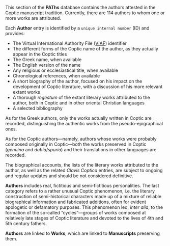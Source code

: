 This section of the **PAThs** database contains the authors attested in the Coptic manuscript tradition. Currently, there are 114 authors to whom one or more works are attributed.

Each **Author** entry is identified by a `unique internal number` (ID) and provides:
- The Virtual International Authority File ([VIAF](http://viaf.org/)) identifier
- The different forms of the Coptic name of the author, as they actually appear in the Coptic titles
- The Greek name, when available
- The English version of the name
- Any religious or ecclesiastical title, when available
- Chronological references, when available
- A short biography of the author, focused on his impact on the development of Coptic literature, with a discussion of his more relevant extant works
- A thorough *regestum* of the extant literary works attributed to the author, both in Coptic and in other oriental Christian languages
- A selected bibliography

As for the Greek authors, only the works actually written in Coptic are recorded, distinguishing the authentic works from the pseudo-epigraphical ones.

As for the Coptic authors—namely, authors whose works were probably composed originally in Coptic—both the works preserved in Coptic (*genuina* and *dubia*/*spuria*) and their translations in other languages are recorded.

The biographical accounts, the lists of the literary works attributed to the author, as well as the related *Clavis Coptica* entries, are subject to ongoing and regular updates and should be not considered definitive.

**Authors** includes real, fictitious and semi-fictitious personalities. The last category refers to a rather unusual Coptic phenomenon, i.e. the literary construction of semi-historical characters made up of a mixture of reliable biographical information and fabricated additions, often for evident apologetic or defamatory purposes. This phenomenon led, *inter alia*, to the formation of the so-called “cycles”—groups of works composed at relatively late stages of Coptic literature and devoted to the lives of 4th and 5th century fathers.

**Authors** are linked to **Works**, which are linked to **Manuscripts** preserving them.
